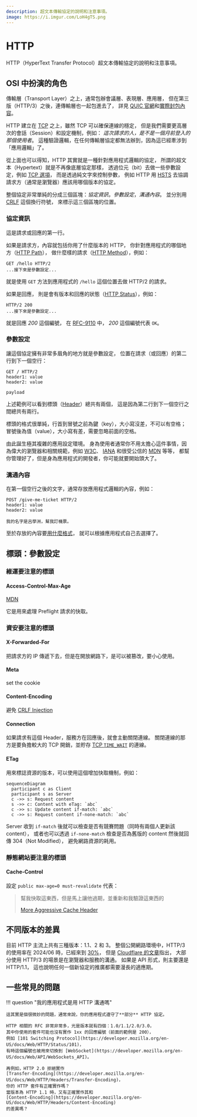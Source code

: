 ```yaml
---
description: 超文本傳輸協定的說明和注意事項。
image: https://i.imgur.com/LoH4gTS.png
---
```


# HTTP

HTTP（HyperText Transfer Protocol）超文本傳輸協定的說明和注意事項。

## OSI 中扮演的角色

傳輸層（Transport Layer）之上，通常包辦會議層、表現層、應用層，
但在第三版（HTTP/3）之後，連傳輸層也一起包進去了，
詳見 [QUIC 官網](https://www.chromium.org/quic/)和[實際封包內容](https://quic.xargs.org/)。

HTTP 建立在 [TCP](./tcp.md) 之上，雖然 TCP 可以確保連線的穩定，
但是我們需要更高層次的會話（Session）和設定機制，例如：
*這次請求的人，是不是一個月前登入的那個使用者*。
這種驗證邏輯，在任何傳輸層協定都無法辦到，因為這已經牽涉到「應用邏輯」了。

從上面也可以得知，HTTP 其實就是一種針對應用程式邏輯的協定，
所謂的超文本（Hypertext）就是不再像底層協定那樣，
透過位元（bit）去做一些參數設定，例如 [TCP 選項](./tcp.md#tcp-選項)，
而是透過純文字來控制參數，
例如 HTTP 用 [HSTS](https://developer.mozilla.org/en-US/docs/Web/HTTP/Headers/Strict-Transport-Security)
去協調請求方（通常是瀏覽器）應該用哪個版本的協定。

整個協定非常單純的分成三個區塊：*協定資訊*，*參數設定*，*溝通內容*。
並分別用 [CRLF](https://developer.mozilla.org/en-US/docs/Glossary/CRLF) 這個換行符號，
來標示這三個區塊的位置。

### 協定資訊

這是請求或回應的第一行。

如果是請求方，內容就包括你用了什麼版本的 HTTP，
你針對應用程式的哪個地方（[HTTP Path](https://developer.mozilla.org/en-US/docs/Web/API/URL/pathname)），
做什麼樣的請求（[HTTP Method](https://developer.mozilla.org/en-US/docs/Web/HTTP/Methods)），例如：

```text
GET /hello HTTP/2
...接下來是參數設定...
```

就是使用 `GET` 方法到應用程式的 `/hello` 這個位置去做 HTTP/2 的請求。

如果是回應，
則是會有版本和回應的狀態（[HTTP Status](https://developer.mozilla.org/en-US/docs/Web/HTTP/Status)），例如：

```text
HTTP/2 200
...接下來是參數設定...
```

就是回應 *200* 這個編號，
在 [RFC-9110](https://httpwg.org/specs/rfc9110.html#overview.of.status.codes) 中，
*200* 這個編號代表 `OK`。

### 參數設定

讓這個協定擁有非常多眉角的地方就是參數設定，
位置在請求（或回應）的第二行到下一個空行：

```text
GET / HTTP/2
header1: value
header2: value

payload
```

上述範例可以看到標頭（[Header](https://developer.mozilla.org/en-US/docs/Web/HTTP/Headers)）總共有兩個，
這是因為第二行到下一個空行之間總共有兩行。

標頭的格式很單純，行首到冒號之前為鍵（key），大小寫沒差，不可以有空格；
冒號後為值（value），大小寫有差，需要忽略前面的空格。

由此誕生極其複雜的應用設定環境。
身為使用者通常你不用太擔心這件事情，因為偉大的瀏覽器和相關規範，例如
[W3C](https://www.w3.org/standards/)、
[IANA](https://www.iana.org/assignments/message-headers/message-headers.xhtml#perm-headers)
和很受公信的
[MDN](https://developer.mozilla.org/en-US/docs/Learn/Getting_started_with_the_web/The_web_and_web_standards)
等等，
都幫你管理好了，但是身為應用程式的開發者，你可能就要開始頭大了。

### 溝通內容

在第一個空行之後的文字，通常存放應用程式邏輯的內容，例如：

```text
POST /give-me-ticket HTTP/2
header1: value
header2: value

我的名字是呂學洲，幫我訂機票。
```

至於存放的內容要[用什麼格式](../../feedback/distributed-systems-with-node.js/protocol.md)，
就可以根據應用程式自己去選擇了。

## 標頭：參數設定

### 維運要注意的標頭

#### Access-Control-Max-Age

[MDN](https://developer.mozilla.org/en-US/docs/Web/HTTP/Headers/Access-Control-Max-Age)

它是用來處理 Preflight 請求的快取。

### 資安要注意的標頭

#### X-Forwarded-For

把請求方的 IP 傳遞下去，但是在開放網路下，是可以被篡改，要小心使用。

#### Meta

set the cookie

#### Content-Encoding

避免 [CRLF Injection](https://www.praetorian.com/blog/using-crlf-injection-to-bypass-akamai-web-app-firewall/)

#### Connection

如果請求有這個 Header，服務方在回應後，就會主動關閉連線。
關閉連線的那方是要負擔較大的 TCP 開銷，並貯存 [TCP `TIME_WAIT`](./tcp.md#關閉連線的信號) 的連線。

#### ETag

用來標誌資源的版本，可以使用這個增加快取機制，例如：

```mermaid
sequenceDiagram
  participant c as Client
  participant s as Server
  c ->> s: Request content
  s ->> c: Content with eTag: `abc`
  c ->> s: Update content if-match: `abc`
  c ->> s: Request content if-none-match: `abc`
```

Server 收到 `if-match` 後就可以檢查是否有競賽問題（同時有兩個人更新該 content），
或者也可以透過 `if-none-match` 檢查是否為舊版的 content 然後就回傳 304（Not Modified），
避免網路資源的耗用。

### 靜態網站要注意的標頭

#### Cache-Control

設定 `public max-age=0 must-revalidate` 代表：

> 幫我快取這東西，但是馬上讓他過期，並重新和我驗證這東西的
>
> [More Aggressive Cache Header](https://macarthur.me/posts/more-aggressive-cache-headers)

## 不同版本的差異

目前 HTTP 主流上共有三種版本：1.1、2 和 3。
整個公開網路環境中，HTTP/3 的使用率在 2024/06 時，已經來到
[30%](https://w3techs.com/technologies/details/ce-http3)，
但是 [Cloudflare 的文章](https://blog.cloudflare.com/http3-usage-one-year-on)指出，
大部分使用 HTTP/3 的場景是在瀏覽器和服務的溝通。
如果是 API 形式，則主要還是 HTTP/1.1，
這也說明任何一個新協定的推廣都需要漫長的適應期。

## 一些常見的問題

!!! question "我的應用程式是用 HTTP 溝通嗎"

    這其實是個很微妙的問題，通常來說，你的應用程式遵守了**部分** HTTP 協定。

    HTTP 相關的 RFC 非常非常多，光是版本就有四個：1.0/1.1/2.0/3.0，
    其中你使用的套件可能也沒有實作 1xx 的回應編號（前面的範例是 200），
    例如 [101 Switching Protocol](https://developer.mozilla.org/en-US/docs/Web/HTTP/Status/101)，
    有時這個編號也被用來切換到 [WebSocket](https://developer.mozilla.org/en-US/docs/Web/API/WebSockets_API)。

    再例如，HTTP 2.0 拒絕實作
    [Transfer-Encoding](https://developer.mozilla.org/en-US/docs/Web/HTTP/Headers/Transfer-Encoding)，
    你的 HTTP 套件有正確實作嗎？
    當版本為 HTTP 1.1 時，又有正確實作其和
    [Content-Encoding](https://developer.mozilla.org/en-US/docs/Web/HTTP/Headers/Content-Encoding)
    的差異嗎？
